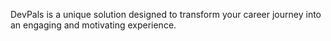DevPals is a unique solution designed to transform your career journey into an engaging and motivating experience.
